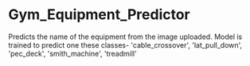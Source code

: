 # Gym_Equipment_Predictor
Predicts the name of the equipment from the image uploaded. Model is trained to predict one these classes- 'cable_crossover', 'lat_pull_down', 'pec_deck', 'smith_machine', 'treadmill'
